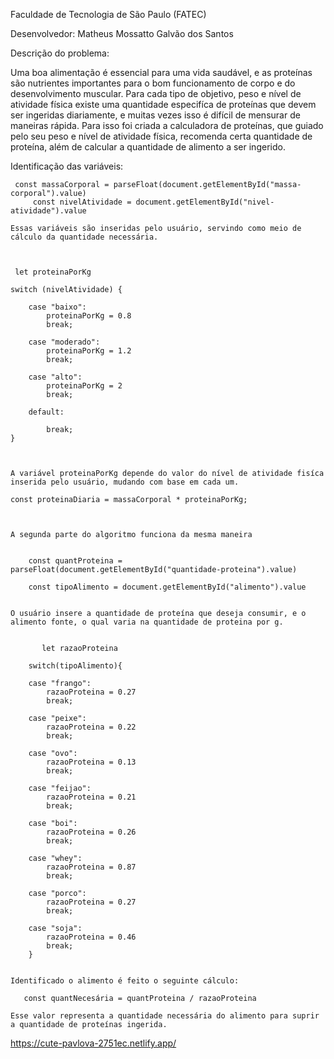 Faculdade de Tecnologia de São Paulo (FATEC)

Desenvolvedor: Matheus Mossatto Galvão dos Santos

Descrição do problema:

Uma boa alimentação é essencial para uma vida saudável, e as proteínas são nutrientes importantes para o bom funcionamento de corpo e do desenvolvimento muscular.
Para cada tipo de objetivo, peso e nível de atividade física existe uma quantidade especifíca de proteínas que devem ser ingeridas diariamente, e muitas vezes isso é difícil de mensurar de maneiras rápida.
Para isso foi criada a calculadora de proteínas, que guiado pelo seu peso e nível de atividade física, recomenda certa quantidade de proteína, além de calcular a quantidade de alimento a ser ingerido.

Identificação das variáveis:

	 const massaCorporal = parseFloat(document.getElementById("massa-corporal").value)
    	 const nivelAtividade = document.getElementById("nivel-atividade").value
    	 
	Essas variáveis são inseridas pelo usuário, servindo como meio de cálculo da quantidade necessária.
	
	
	
	 let proteinaPorKg

    switch (nivelAtividade) {
        
        case "baixo":
            proteinaPorKg = 0.8            
            break;

        case "moderado":
            proteinaPorKg = 1.2
            break;
        
        case "alto":
            proteinaPorKg = 2
            break;
    
        default:
        
            break;
    }



	A variável proteinaPorKg depende do valor do nível de atividade fisíca inserida pelo usuário, mudando com base em cada um.
	
 	const proteinaDiaria = massaCorporal * proteinaPorKg;
 	
 	
 	
 	A segunda parte do algoritmo funciona da mesma maneira
 	
 	
	    const quantProteina = parseFloat(document.getElementById("quantidade-proteina").value)

	    const tipoAlimento = document.getElementById("alimento").value
	    
	    
	O usuário insere a quantidade de proteína que deseja consumir, e o alimento fonte, o qual varia na quantidade de proteina por g.
	
	
		   let razaoProteina

	    switch(tipoAlimento){

		case "frango":
		    razaoProteina = 0.27
		    break;
		
		case "peixe":
		    razaoProteina = 0.22
		    break;

		case "ovo":
		    razaoProteina = 0.13
		    break;

		case "feijao":
		    razaoProteina = 0.21
		    break;
		
		case "boi":
		    razaoProteina = 0.26
		    break;

		case "whey":
		    razaoProteina = 0.87
		    break;

		case "porco":
		    razaoProteina = 0.27
		    break;
		
		case "soja":
		    razaoProteina = 0.46
		    break; 
	    }


	Identificado o alimento é feito o seguinte cálculo:
	
	   const quantNecesária = quantProteina / razaoProteina
	   
	Esse valor representa a quantidade necessária do alimento para suprir a quantidade de proteínas ingerida.


https://cute-pavlova-2751ec.netlify.app/
